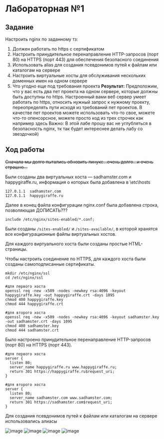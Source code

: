 # Лабораторная №1

## Задание

Настроить nginx по заданному тз:
  1. Должен работать по https c сертификатом
  2. Настроить принудительное перенаправление HTTP-запросов (порт 80) на HTTPS (порт 443) для обеспечения безопасного соединения
  3. Использовать alias для создания псевдонимов путей к файлам или каталогам на сервере
  4. Настроить виртуальные хосты для обслуживания нескольких доменных имен на одном сервере
  5. Что угодно еще под требования проекта
**Результат:** Предположим, что у вас есть два пет проекта на одном сервере, которые должны быть доступны по https. Настроенный вами веб сервер умеет работать по https, относить нужный запрос к нужному проекту, переопределять пути исходя из требований пет проектов.
В качестве пет проектов можете использовать что-то свое, можете что-то опенсорсное, можете просто код из трех строчек как например здесь
Важно: В этой лабе прошу вас не углубляться в безопасность nginx, тк так будет интереснее делать лабу со звездочкой)

## Ход работы

~~Сначала мы долго пытались обновить линукс...очень долго...и очень страшно...~~

Были созданы два виртуальных хоста — sadhamster.com и happygiraffe.ru, информация о которых была добавлена в \etc\hosts
```
127.0.1.1  sadhamster.com
127.0.1.1  happygiraffe.ru
```

Далее в конец файла конфигурации nginx.conf была добавлена строка, позволяющая ДОПИСАТЬ???
```
include /etc/nginx/sites-enabled/*.conf;
```

Были созданы ```/sites-enabled/``` и ```/sites-available/```, в которой хранятся все конфигурационные файлы виртуальных хостов.

Для каждого виртуального хоста были созданы простые HTML-страницы.

Чтобы настроить соединение по HTTPS, для каждого хоста были созданы самоподписанные сертификаты.
```
mkdir /etc/nginx/ssl
cd /etc/nginx/ssl

#для первого хоста
openssl req -new -x509 -nodes -newkey rsa:4096 -keyout happygiraffe.key -out happygiraffe.crt -days 1095
chmod 400 happygiraffe.key
chmod 444 happygiraffe.crt

#для второго хоста
openssl req -new -x509 -nodes -newkey rsa:4096 -keyout sadhamster.key -out sadhamster.crt -days 1095
chmod 400 sadhamster.key
chmod 444 sadhamster.crt
```

Было настроено принудительное перенаправление HTTP-запросов (порт 80) на HTTPS (порт 443).

```
#для первого хоста
server {
  listen 80;
  server_name happygiraffe.ru www.happygiraffe.ru;
  return 301 https://happygiraffe.ru$request_uri;
}

#для второго хоста
server {
  listen 80;
  server_name sadhamster.com www.sadhamster.com;
  return 301 https://sadhamster.com$request_uri;
}
```

Для создания псевдонимов путей к файлам или каталогам на сервере использовались алиасы


![image](https://github.com/user-attachments/assets/a39158f6-2511-44b0-8ab9-bc456c2ef67d)
![image](https://github.com/user-attachments/assets/a66c5e08-aac6-4773-b00c-70746ef92876)
![image](https://github.com/user-attachments/assets/a15334f1-264b-460b-af99-613ee82971d6)
![image](https://github.com/user-attachments/assets/595299b1-cadf-417e-94f5-704690d69e4e)

